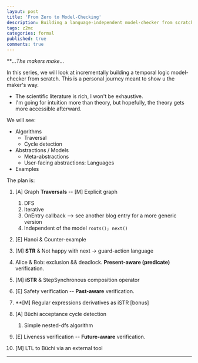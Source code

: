 ```yaml
---
layout: post
title: 'From Zero to Model-Checking'
description: Building a language-independent model-checker from scratch.
tags: z2mc
categories: formal
published: true
comments: true
---
```


***...The makers make...*

In this series, we will look at incrementally building a temporal logic model-checker from scratch.
This is a personal journey meant to show u the maker's way.

- The scientific literature is rich, I won't be exhaustive.  
- I'm going for intuition more than theory, but hopefully, the theory gets more accessible afterward.

We will see:

- Algorithms
  - Traversal
  - Cycle detection
- Abstractions / Models
  - Meta-abstractions
  - User-facing abstractions: Languages
- Examples

The plan is:

1. [A] Graph **Traversals** -- [M] Explicit graph
   1. DFS
   2. Iterative
   3. OnEntry callback --> see another blog entry for a more generic version
   4. Independent of the model `roots(); next()`
2. [E] Hanoi & Counter-example
3. [M] **STR** & Not happy with next -> guard-action language
4. Alice & Bob: exclusion && deadlock. **Present-aware (predicate)** verification.
5. [M] **iSTR** & StepSynchronous composition operator
6. [E] Safety verification -- **Past-aware** verification.
7. **[M] Regular expressions derivatives as iSTR [bonus]
8. [A] Büchi acceptance cycle detection
   1. Simple nested-dfs algorithm

9. [E] Liveness verification -- **Future-aware** verification.
10. [M] LTL to Büchi via an external tool

<hr>
